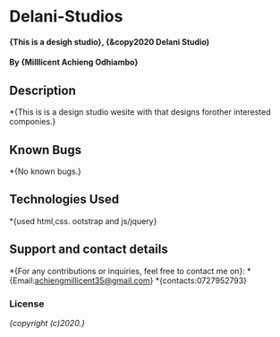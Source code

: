 # Delani-Studios
#### {This is a desigh studio}, {&copy2020 Delani Studio)
#### By **{Milllicent Achieng Odhiambo}**
## Description
*{This is is a design studio wesite with that designs forother interested componies.}
## Known Bugs
*{No known bugs.}
## Technologies Used
*{used html,css. ootstrap and js/jquery}
## Support and contact details
*{For any contributions or inquiries, feel free to contact me on}:
*{Email:achiengmillicent35@gmail.com}
*{contacts:0727952793}
### License
*{copyright (c)2020.}*